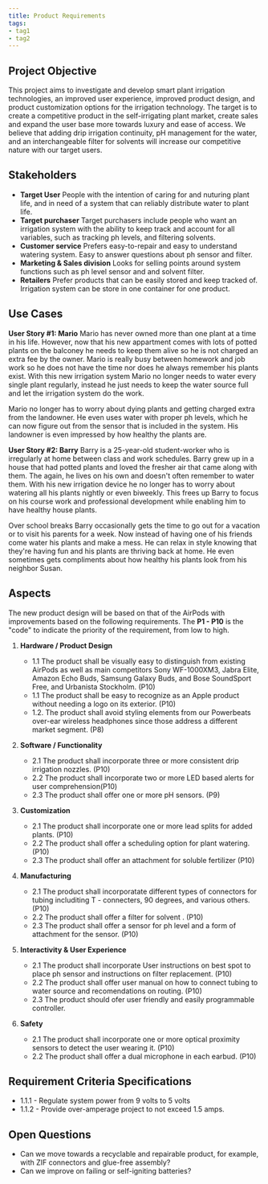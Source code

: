 ```yaml
---
title: Product Requirements
tags:
- tag1
- tag2
---
```


## Project Objective <!--JACOB: Fertilizer addition, drip irrigation continuity, sensor for how much solvents in the water and how much is there OR how much soil resitivity for pH and solvent absorption.-->

This project aims to investigate and develop smart plant irrigation technologies, an improved user experience, improved product design, and product customization options for the irrigation technology. The target is to create a competitive product in the self-irrigating plant market, create sales and expand the user base more towards luxury and ease of access. We believe that adding drip irrigation continuity, pH management for the water, and an interchangeable filter for solvents will increase our competitive nature with our target users.
<!-- Might want to flush out a little more but it doesn't seem like its needed - Jacob Dirks-->

<!--This project aims to investigate and develop smart adaptive technologies, an improved user experience, better fit, improved product design, and product customization options for the next-generation AirPods. The target is to maintain global dominance in the wireless earphone market, drive up AirPod sales to 100 million+ units sold with a 60% global market share in 2021 and expand the user base more towards the luxury, professional, and fitness segments. We believe that adding smart interactions and adaptive audio filters alone will already expand our user base by 15%. With the new generation AirPods we aim to match at least the sound quality of our main competitor, the Sony WF-1000XM3, and include Active Noise Canceling that is also featured in Mifo, House of Marley, Bose, and Amazon Echo products. We will also obtain IPX4 sweat-resistant rating equal to Bose, House of Marley, and Amazon Echo earbuds, and aim to extend our range of colors, as seen in Urbanista and Jabra’s lifestyle products.-->

## Stakeholders <!-- terry -->

- **Target User** People with the intention of caring for and nuturing plant life, and in need of a system that can reliably  distribute water to plant life.
- **Target purchaser** Target purchasers include people who want an irrigation system with the ability to keep track and account for all variables, such as tracking ph levels, and filtering solvents.
- **Customer service** Prefers easy-to-repair and easy to understand watering system. Easy to answer questions about ph sensor and filter. 
- **Marketing & Sales division** Looks for selling points around system functions such as ph level sensor and and solvent filter. 
- **Retailers** Prefer products that can be easily stored and keep tracked of. Irrigation system can be store in one container for one product. 


## Use Cases <!-- jacob and terry -->

**User Story #1: Mario**
Mario has never owned more than one plant at a time in his life. However, now that his new appartment comes with lots of potted plants on the balconey he needs to keep them alive so he is not charged an extra fee by the owner. Mario is really busy between homework and job work so he does not have the time nor does he always remember his plants exist. With this new irrigation system Mario no longer needs to water every single plant regularly, instead he just needs to keep the water source full and let the irrigation system do the work. 

Mario no longer has to worry about dying plants and getting charged extra from the landowner. He even uses water with proper ph levels, which he can now figure out from the sensor that is included in the system. His landowner is even impressed by how healthy the plants are. 
<!-- done on this - Terry Williams-->
<!--
Jenna is a 33-year-old executive who regularly visits a bar for lunch to blow off some steam. The bar is often loud with people, but it is paramount that she can hold business conversations over the phone there. Then again, she does not want to miss out on the atmosphere and be able to hear the waiters as well. Her new Apple wireless earphones allow her to switch instantly between a mode where she can fully focus on the phone conversation and a mode where the phone call and environmental sound are seamlessly combined. They also allow her to rapidly adjust the volume on the earbuds themselves without having to take out her phone.

Jenna occasionally visits the bar in the evenings. She is a big fan of the L.A. Lakers, and whenever they play, she streams the live footage through her phone. Her new earbuds allow her to easily switch to hearing everything around her and streaming the match commentary without having to ever take the earbuds out.  She sometimes gets compliments on how stylish the earbuds look on her, and she wouldn’t want to miss out on hearing those either.-->

**User Story #2: Barry**
Barry is a 25-year-old student-worker who is irregularly at home between class and work schedules. Barry grew up in a house that had potted plants and loved the fresher air that came along with them. The again, he lives on his own and doesn't often remember to water them. With his new irrigation device he no longer has to worry about watering all his plants nightly or even biweekly. This frees up Barry to focus on his course work and professional development while enabling him to have healthy house plants. 

Over school breaks Barry occasionally gets the time to go out for a vacation or to visit his parents for a week. Now instead of having one of his friends come water his plants and make a mess. He can relax in style knowing that they're having fun and his plants are thriving back at home. He even sometimes gets compliments about how healthy his plants look from his neighbor Susan. 
<!-- this one is done - Jacob Dirks-->

## Aspects <!-- 2 each -->

The new product design will be based on that of the AirPods with improvements based on the following requirements. The **P1 - P10** is the "code" to indicate the priority of the requirement, from low to high.

1. **Hardware / Product Design**
   * 1.1 The product shall be visually easy to distinguish from existing AirPods as well as main competitors Sony WF-1000XM3, Jabra Elite, Amazon Echo Buds, Samsung Galaxy Buds, and Bose SoundSport Free, and Urbanista Stockholm. (P10)
   * 1.1 The product shall be easy to recognize as an Apple product without needing a logo on its exterior. (P10)
   * 1.2. The product shall avoid styling elements from our Powerbeats over-ear wireless headphones since those address a different market segment. (P8)
  
1. **Software / Functionality** <!-- Jacob Dirks -->
      * 2.1 The product shall incorporate three or more consistent drip irrigation nozzles. (P10)
      * 2.2 The product shall incorporate two or more LED based alerts for user comprehension(P10)
      * 2.3 The product shall offer one or more pH sensors. (P9)

2. **Customization** <!-- Jacob Dirks -->
      * 2.1 The product shall incorporate one or more lead splits for added plants. (P10)
      * 2.2 The product shall offer a scheduling option for plant watering. (P10)
      * 2.3 The product shall offer an attachment for soluble fertilizer (P10)
      
3. **Manufacturing** <!-- Terry Williams -->
      * 2.1 The product shall incorporatate different types of connectors for tubing includiting T - connecters, 90 degrees, and various others. (P10)
      * 2.2 The product shall offer a filter for solvent . (P10)
      * 2.3 The product shall offer a sensor for ph level and a form of attachment for the sensor. (P10)

4. **Interactivity & User Experience** <!-- Terry Williams -->
      * 2.1 The product shall incorporate User instructions on best spot to place ph sensor and instructions on filter replacement. (P10)
      * 2.2 The product shall offer user manual on how to connect tubing to water source and recomendations on routing. (P10)
      * 2.3 The product should ofer user friendly and easily programmable controller.

5. **Safety**
      * 2.1 The product shall incorporate one or more optical proximity sensors to detect the user wearing it. (P10)
      * 2.2 The product shall offer a dual microphone in each earbud. (P10)


## Requirement Criteria Specifications <!-- Austin -->

* 1.1.1 - Regulate system power from 9 volts to 5 volts
* 1.1.2 - Provide over-amperage project to not exceed 1.5 amps.

## Open Questions <!-- Austin -->

* Can we move towards a recyclable and repairable product, for example, with ZIF connectors and glue-free assembly?
* Can we improve on failing or self-igniting batteries?
